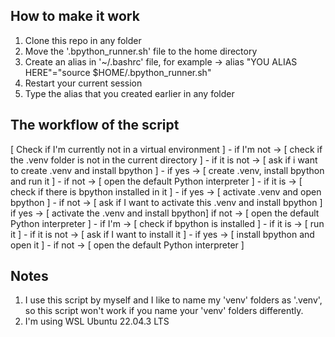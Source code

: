 ## How to make it work
1) Clone this repo in any folder
2) Move the '.bpython_runner.sh' file to the home directory
3) Create an alias in '~/.bashrc' file, for example -> alias "YOU ALIAS HERE"="source $HOME/.bpython_runner.sh"
4) Restart your current session
5) Type the alias that you created earlier in any folder

## The workflow of the script
[ Check if I'm currently not in a virtual environment ]
    - if I'm not ->
        [ check if the .venv folder is not in the current directory ]
            - if it is not ->
                [ ask if i want to create .venv and install bpython ]
                    - if yes ->
                        [ create .venv, install bpython and run it ]
                    - if not ->
                        [ open the default Python interpreter ]
            - if it is ->
                [ check if there is bpython installed in it ]
                    - if yes ->
                        [ activate .venv and open bpython ]
                    - if not ->
                        [ ask if I want to activate this .venv and install bpython ]
                            if yes -> 
                                [ activate the .venv and install bpython]
                            if not ->
                                [ open the default Python interpreter ]
    - if I'm ->
        [ check if bpython is installed ]
            - if it is ->
                [ run it ]
            - if it is not -> 
                [ ask if I want to install it ]
                    - if yes -> 
                        [ install bpython and open it ]
                    - if not -> 
                        [ open the default Python interpreter ]

## Notes
1) I use this script by myself and I like to name my 'venv' folders as '.venv', so this
script won't work if you name your 'venv' folders differently.
2) I'm using WSL Ubuntu 22.04.3 LTS
